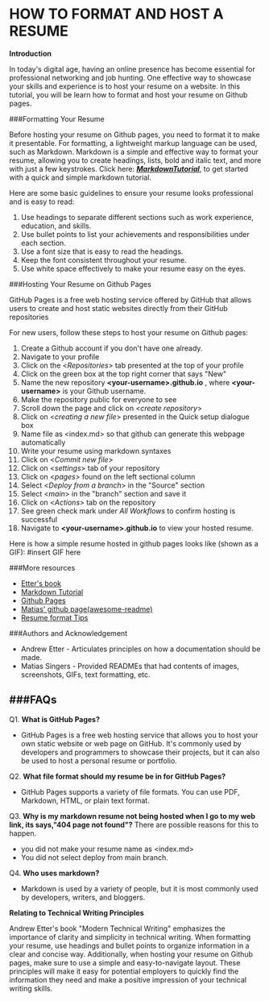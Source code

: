 # **HOW TO FORMAT AND HOST A RESUME**

**Introduction**

In today's digital age, having an online presence has become essential for professional networking and job hunting. One effective way to showcase your skills and experience is to host your resume on a website. In this tutorial, you will be learn how to format and host your resume on Github pages.

###Formatting Your Resume

Before hosting your resume on Github pages, you need to format it to make it presentable. For formatting, a lightweight markup language can be used, such as Markdown. Markdown is a simple and effective way to format your resume, allowing you to create headings, lists, bold and italic text, and more with just a few keystrokes. Click here: [**_MarkdownTutorial_**](https://www.markdowntutorial.com/), to get started with a quick and simple markdown tutorial.

Here are some basic guidelines to ensure your resume looks professional and is easy to read:

1. Use headings to separate different sections such as work experience, education, and skills.
2. Use bullet points to list your achievements and responsibilities under each section.
3. Use a font size that is easy to read the headings.
4. Keep the font consistent throughout your resume.
5. Use white space effectively to make your resume easy on the eyes.

###Hosting Your Resume on Github Pages

GitHub Pages is a free web hosting service offered by GitHub that allows users to create and host static websites directly from their GitHub repositories

For new users, follow these steps to host your resume on Github pages:

1. Create a Github account if you don't have one already.
2. Navigate to your profile
3. Click on the <_Repositories_> tab presented at the top of your profile
4. Click on the green box at the top right corner that says "New"
5. Name the new repository **\<your-username\>.github.io** , where **\<your-username\>** is your Github username.
6. Make the repository public for everyone to see
7. Scroll down the page and click on <_create repository_>
8. Click on <_creating a new file_> presented in the Quick setup dialogue box
9. Name file as <index.md> so that github can generate this webpage automatically
10. Write your resume using markdown syntaxes
11. Click on <_Commit new file_>
12. Click on <_settings_> tab of your repository
13. Click on <_pages_> found on the left sectional column
14. Select <_Deploy from a branch_> in the "Source" section
15. Select <_main_> in the "branch" section and save it
16. Click on <_Actions_> tab on the repository
17. See green check mark under _All Workflows_ to confirm hosting is successful
18. Navigate to **\<your-username\>.github.io** to view your hosted resume.

Here is how a simple resume hosted in github pages looks like (shown as a GIF):
#insert GIF here

###More resources

- [Etter's book](https://www.amazon.ca/Modern-Technical-Writing-Introduction-Documentation-ebook/dp/B01A2QL9SS)
- [Markdown Tutorial](https://www.markdowntutorial.com/)
- [Github Pages](https://pages.github.com/)
- [Matias' github page(awesome-readme)](https://github.com/matiassingers/awesome-readme)
- [Resume format Tips](https://careercenter.georgetown.edu/major-career-guides/resumes-cover-letters/resume-formatting-tips/)

###Authors and Acknowledgement

- Andrew Etter - Articulates principles on how a documentation should be made.
- Matias Singers - Provided READMEs that had contents of images, screenshots, GIFs, text formatting, etc.

###FAQs
----

Q1. **What is GitHub Pages?**

- GitHub Pages is a free web hosting service that allows you to host your own static website or web page on GitHub. It's commonly used by developers and programmers to showcase their projects, but it can also be used to host a personal resume or portfolio.

Q2. **What file format should my resume be in for GitHub Pages?**

- GitHub Pages supports a variety of file formats. You can use PDF, Markdown, HTML, or plain text format.

Q3. **Why is my markdown resume not being hosted when I go to my web link, its says,"404 page not found"?**
There are possible reasons for this to happen.

- you did not make your resume name as <index.md>
- You did not select deploy from main branch.

Q4. **Who uses markdown?**

- Markdown is used by a variety of people, but it is most commonly used by developers, writers, and bloggers.

**Relating to Technical Writing Principles**

Andrew Etter's book "Modern Technical Writing" emphasizes the importance of clarity and simplicity in technical writing. When formatting your resume, use headings and bullet points to organize information in a clear and concise way. Additionally, when hosting your resume on Github pages, make sure to use a simple and easy-to-navigate layout. These principles will make it easy for potential employers to quickly find the information they need and make a positive impression of your technical writing skills.

